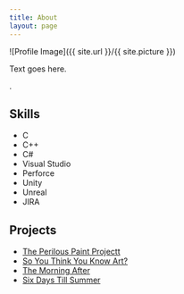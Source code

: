 ```yaml
---
title: About
layout: page
---
```

![Profile Image]({{ site.url }}/{{ site.picture }})

<p>Text goes here.</p>

<p>.</p>

<h2>Skills</h2>

<ul class="skill-list">
	<li>C</li>
	<li>C++</li>
	<li>C#</li>
	<li>Visual Studio</li>
	<li>Perforce</li>
	<li>Unity</li>
	<li>Unreal</li>
	<li>JIRA</li>
</ul>

<h2>Projects</h2>

<ul>
	<li><a href="https://github.com/PranksterGD/PerilousPaintProject">The Perilous Paint Projectt</a></li>
	<li><a href="https://github.com/PranksterGD/SoYouThinkYouKnowArt">So You Think You Know Art?</a></li>
	<li><a href="https://github.com/PranksterGD/MorningAfter">The Morning After</a></li>
	<li><a href="https://github.com/PranksterGD/SixDaysTillSummer">Six Days Till Summer</a></li>
</ul>
